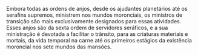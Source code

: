 ﻿Embora todas as ordens de anjos, desde os ajudantes planetários até os serafins supremos, ministrem nos mundos moronciais, os ministros de transição são mais exclusivamente designados para essas atividades. Esses anjos são da sexta ordem de servidores seráficos, e a sua ministração é devotada a facilitar o trânsito, para as criaturas materiais e mortais, da vida temporal na carne até os primeiros estágios da existência moroncial nos sete mundos das mansões.